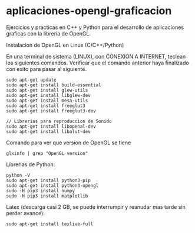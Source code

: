 # aplicaciones-opengl-graficacion
Ejercicios y practicas en C++ y Python para el desarrollo de aplicaciones graficas con la libreria de OpenGL.

Instalacion de OpenGL en Linux (C/C++/Python)

En una terminal de sistema (LINUX), con CONEXION A INTERNET, teclean los siguientes comandos. Verificar que el comando anterior haya finalizado
con exito para pasar al siguiente.

```
sudo apt-get update
sudo apt-get install build-essential
sudo apt-get install glew-utils
sudo apt-get install libglew-dev
sudo apt-get install mesa-utils
sudo apt-get install freeglut3
sudo apt-get install freeglut3-dev
```

```
// Librerias para reproduccion de Sonido
sudo apt-get install libopenal-dev
sudo apt-get install libalut-dev
```
Comando para ver que version de OpenGL se tiene
```
glxinfo | grep "OpenGL version"
```
Librerias de Python:
```
python -V
sudo apt-get install python3-pip
sudo apt-get install python3-opengl
sudo -H pip3 install numpy
sudo -H pip3 install matplotlib
```
Latex (descarga casi 2 GB, se puede interrumpir y reanudar mas tarde sin perder avance):
```
sudo apt-get install texlive-full
```